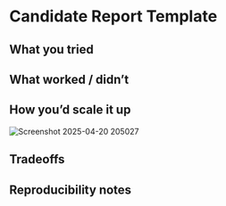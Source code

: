 # Candidate Report Template

## What you tried

## What worked / didn’t

## How you’d scale it up
![Screenshot 2025-04-20 205027](https://github.com/user-attachments/assets/12543eca-faa5-40af-a4f0-bb882455ea1d)

## Tradeoffs

## Reproducibility notes
